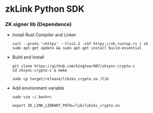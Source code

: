# zkLink Python SDK

### ZK signer lib (Dependence)


* Install Rust Compiler and Linker 
    ```
    curl --proto '=https' --tlsv1.2 -sSf https://sh.rustup.rs | sh
    sudo apt-get update && sudo apt-get install build-essential
    ```

* Build and Install 
    ```
    git clone https://github.com/kinglear007/zksync-crypto-c
    cd zksync-crypto-c & make

    sudo cp target/release/libzks_crypto.so /lib
    ```

* Add environment variable
    ```
    sudo vim ~/.bashrc
  
    export ZK_LINK_LIBRARY_PATH=/lib/libzks_crypto.so
    ```




